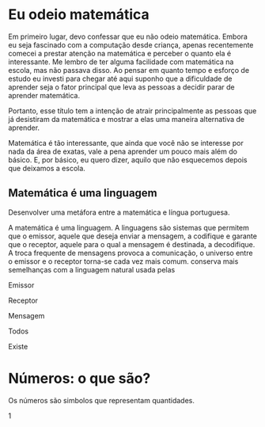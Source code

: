 # Eu odeio matemática

 
Em primeiro lugar, devo confessar que eu não odeio matemática. Embora eu seja fascinado com a computação desde criança, apenas recentemente comecei a prestar atenção na matemática e perceber o quanto ela é interessante. Me lembro de ter alguma facilidade com matemática na escola, mas não passava disso. Ao pensar em quanto tempo e esforço de estudo eu investi para chegar até aqui suponho que a dificuldade de aprender seja o fator principal que leva as pessoas a decidir parar de aprender matemática. 

Portanto, esse título tem a intenção de atrair principalmente as pessoas que já desistiram da matemática e mostrar a elas uma maneira alternativa de aprender.

Matemática é tão interessante, que ainda que você não se interesse por nada da área de exatas, vale a pena aprender um pouco mais além do básico. E, por básico, eu quero dizer, aquilo que não esquecemos depois que deixamos a escola.

## Matemática é uma linguagem

Desenvolver uma metáfora entre a matemática e língua portuguesa.


A matemática é uma linguagem. A linguagens são sistemas que permitem que o emissor, aquele que deseja enviar a mensagem, a codifique e garante que o receptor, aquele para o qual a mensagem é destinada, a decodifique. A troca frequente de mensagens provoca a comunicação, o universo entre o emissor e o receptor torna-se cada vez mais comum. conserva mais semelhanças com a linguagem natural usada pelas 

Emissor

Receptor

Mensagem

Todos

Existe

# Números: o que são?

Os números são simbolos que representam quantidades.

$1$